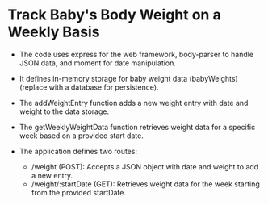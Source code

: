 # Track Baby's Body Weight on a Weekly Basis

- The code uses express for the web framework, body-parser to handle JSON data, and moment for date manipulation.
- It defines in-memory storage for baby weight data (babyWeights) (replace with a database for persistence).
- The addWeightEntry function adds a new weight entry with date and weight to the data storage.
- The getWeeklyWeightData function retrieves weight data for a specific week based on a provided start date.

- The application defines two routes:
    - /weight (POST): Accepts a JSON object with date and weight to add a new entry.
    - /weight/:startDate (GET): Retrieves weight data for the week starting from the provided startDate.
